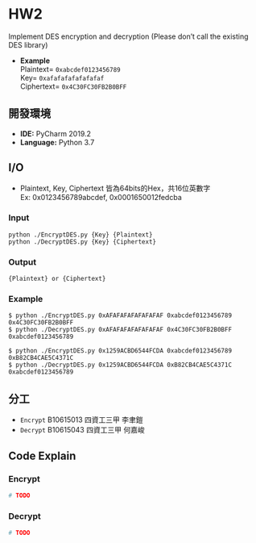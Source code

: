 # HW2

Implement DES encryption and decryption (Please don’t call the existing DES library)

+ **Example**\
Plaintext= `0xabcdef0123456789`\
Key= `0xafafafafafafafaf`\
Ciphertext= `0x4C30FC30FB2B0BFF`


## 開發環境
+ **IDE:** PyCharm 2019.2
+ **Language:** Python 3.7

## I/O
+ Plaintext, Key, Ciphertext 皆為64bits的Hex，共16位英數字\
Ex: 0x0123456789abcdef, 0x0001650012fedcba
### Input
```
python ./EncryptDES.py {Key} {Plaintext}
python ./DecryptDES.py {Key} {Ciphertext}
```

### Output
```
{Plaintext} or {Ciphertext}
```

### Example
```
$ python ./EncryptDES.py 0xAFAFAFAFAFAFAFAF 0xabcdef0123456789
0x4C30FC30FB2B0BFF
$ python ./DecryptDES.py 0xAFAFAFAFAFAFAFAF 0x4C30FC30FB2B0BFF
0xabcdef0123456789

$ python ./EncryptDES.py 0x1259ACBD6544FCDA 0xabcdef0123456789
0xB82CB4CAE5C4371C
$ python ./DecryptDES.py 0x1259ACBD6544FCDA 0xB82CB4CAE5C4371C
0xabcdef0123456789
```

## 分工

* `Encrypt` B10615013 四資工三甲 李聿鎧 
* `Decrypt` B10615043 四資工三甲 何嘉峻 

## Code Explain

### Encrypt
``` python
# TODO
```

### Decrypt
``` python
# TODO
```
